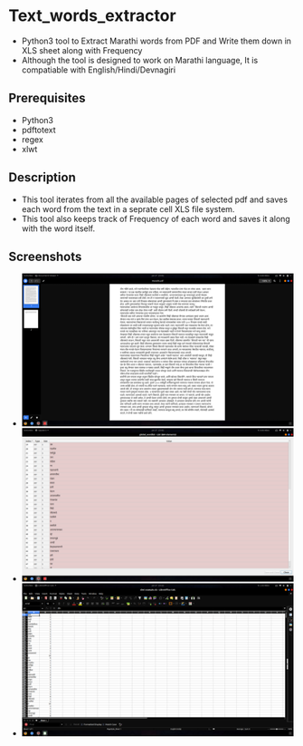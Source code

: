 # Text_words_extractor
- Python3 tool to Extract Marathi words from PDF and Write them down in XLS sheet along with Frequency 
- Although the tool is designed to work on Marathi language, It is compatiable with English/Hindi/Devnagiri 

## Prerequisites
  - Python3
  - pdftotext
  - regex
  - xlwt
  
## Description

- This tool iterates from all the available pages of selected pdf and saves each word from the text in a seprate cell XLS file system.
- This tool also keeps track of Frequency of each word and saves it along with the word itself. 
 
## Screenshots

- ![Alt text](screenshot/1.png)
- ![Alt text](screenshot/2.png)
- ![Alt text](screenshot/3.png)
